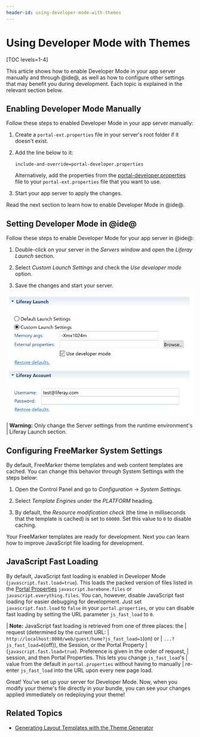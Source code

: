 ```yaml
---
header-id: using-developer-mode-with-themes
---
```


# Using Developer Mode with Themes

[TOC levels=1-4]

This article shows how to enable Developer Mode in your app server manually and 
through @ide@, as well as how to configure other settings that may benefit you 
during development. Each topic is explained in the relevant section below. 

## Enabling Developer Mode Manually

Follow these steps to enabled Developer Mode in your app server manually:

1.  Create a `portal-ext.properties` file in your server's root folder if it 
    doesn't exist.
    
2.  Add the line below to it:

    ```properties
    include-and-override=portal-developer.properties
    ```
    
    Alternatively, add the properties from the 
    [portal-developer.properties](https://github.com/liferay/liferay-portal/blob/7.2.x/portal-impl/src/portal-developer.properties) 
    file to your `portal-ext.properties` file that you want to use.
    
3.  Start your app server to apply the changes.

Read the next section to learn how to enable Developer Mode in @ide@. 

## Setting Developer Mode in @ide@

Follow these steps to enable Developer Mode for your app server in @ide@:
 
1.  Double-click on your server in the *Servers* window and open the 
    *Liferay Launch* section.
 
2.  Select *Custom Launch Settings* and check the *Use developer mode* option. 

3.  Save the changes and start your server. 

![Figure 1: The *Use developer mode* option lets you enable Developer Mode for your server in @ide@.](../../../../images/developer-mode-ide.png)

| **Warning:** Only change the Server settings from the runtime environment's 
| Liferay Launch section.

## Configuring FreeMarker System Settings

By default, FreeMarker theme templates and web content templates are cached. You 
can change this behavior through System Settings with the steps below:

1.  Open the Control Panel and go to *Configuration* &rarr; *System Settings*.

2.  Select *Template Engines* under the *PLATFORM* heading.

3.  By default, the *Resource modification check* (the time in milliseconds that
    the template is cached) is set to `60000`. Set this value to `0` to disable
    caching.

Your FreeMarker templates are ready for development. Next you can learn how to 
improve JavaScript file loading for development. 

## JavaScript Fast Loading

By default, JavaScript fast loading is enabled in Developer Mode 
(`javascript.fast.load=true`). This loads the packed version of files listed in 
the 
[Portal Properties](https://docs.liferay.com/portal/7.2-latest/propertiesdoc/portal.properties.html#JavaScript) 
`javascript.barebone.files` or `javascript.everything.files`. You can, however, 
disable JavaScript fast loading for easier debugging for development. Just set 
`javascript.fast.load` to `false` in your `portal.properties`, or you can 
disable fast loading by setting the URL parameter `js_fast_load` to `0`.

| **Note:** JavaScript fast loading is retrieved from one of three places: the 
| request (determined by the current URL: 
| `http://localhost:8080/web/guest/home?js_fast_load=1`(on) or 
| `...?js_fast_load=0`(off)), the Session, or the Portal Property 
| (`javascript.fast.load=true`). Preference is given in the order of request, 
| session, and then Portal Properties. This lets you change `js_fast_load`'s 
| value from the default in `portal.properties` without having to manually 
| re-enter `js_fast_load` into the URL upon every new page load.

Great! You've set up your server for Developer Mode. Now, when you modify your 
theme's file directly in your bundle, you can see your changes applied 
immediately on redeploying your theme!

## Related Topics

- [Generating Layout Templates with the Theme Generator](/docs/7-2/reference/-/knowledge_base/r/creating-layout-templates-with-the-themes-generator)
